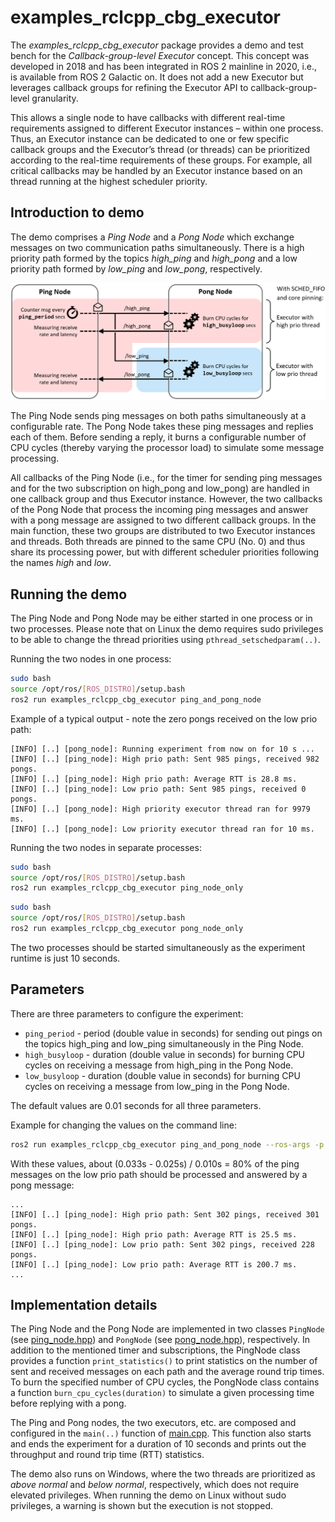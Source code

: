 # examples_rclcpp_cbg_executor

The *examples_rclcpp_cbg_executor* package provides a demo and test bench for the *Callback-group-level Executor* concept. This concept was developed in 2018 and has been integrated in ROS 2 mainline in 2020, i.e., is available from ROS 2 Galactic on. It does not add a new Executor but leverages callback groups for refining the Executor API to callback-group-level granularity.

This allows a single node to have callbacks with different real-time requirements assigned to different Executor instances – within one process. Thus, an Executor instance can be dedicated to one or few specific callback groups and the Executor’s thread (or threads) can be prioritized according to the real-time requirements of these groups. For example, all critical callbacks may be handled by an Executor instance based on an thread running at the highest scheduler priority.

## Introduction to demo

The demo comprises a *Ping Node* and a *Pong Node* which exchange messages on two communication paths simultaneously. There is a high priority path formed by the topics *high_ping* and *high_pong* and a low priority path formed by *low_ping* and *low_pong*, respectively.

![](doc/ping_pong_diagram.png)

The Ping Node sends ping messages on both paths simultaneously at a configurable rate. The Pong Node takes these ping messages and replies each of them. Before sending a reply, it burns a configurable number of CPU cycles (thereby varying the processor load) to simulate some message processing.

All callbacks of the Ping Node (i.e., for the timer for sending ping messages and for the two subscription on high_pong and low_pong) are handled in one callback group and thus Executor instance. However, the two callbacks of the Pong Node that process the incoming ping messages and answer with a pong message are assigned to two different callback groups. In the main function, these two groups are distributed to two Executor instances and threads. Both threads are pinned to the same CPU (No. 0) and thus share its processing power, but with different scheduler priorities following the names *high* and *low*.

## Running the demo

The Ping Node and Pong Node may be either started in one process or in two processes. Please note that on Linux the demo requires sudo privileges to be able to change the thread priorities using `pthread_setschedparam(..)`.

Running the two nodes in one process:

```bash
sudo bash
source /opt/ros/[ROS_DISTRO]/setup.bash
ros2 run examples_rclcpp_cbg_executor ping_and_pong_node
```

Example of a typical output - note the zero pongs received on the low prio path:

```
[INFO] [..] [pong_node]: Running experiment from now on for 10 s ...
[INFO] [..] [ping_node]: High prio path: Sent 985 pings, received 982 pongs.
[INFO] [..] [ping_node]: High prio path: Average RTT is 28.8 ms.
[INFO] [..] [ping_node]: Low prio path: Sent 985 pings, received 0 pongs.
[INFO] [..] [pong_node]: High priority executor thread ran for 9979 ms.
[INFO] [..] [pong_node]: Low priority executor thread ran for 10 ms.
```

Running the two nodes in separate processes:

```bash
sudo bash
source /opt/ros/[ROS_DISTRO]/setup.bash
ros2 run examples_rclcpp_cbg_executor ping_node_only
```

```bash
sudo bash
source /opt/ros/[ROS_DISTRO]/setup.bash
ros2 run examples_rclcpp_cbg_executor pong_node_only
```

The two processes should be started simultaneously as the experiment runtime is just 10 seconds.

## Parameters

There are three parameters to configure the experiment:

* `ping_period` - period (double value in seconds) for sending out pings on the topics high_ping and low_ping simultaneously in the Ping Node.
* `high_busyloop` - duration (double value in seconds) for burning CPU cycles on receiving a message from high_ping in the Pong Node.
* `low_busyloop` - duration (double value in seconds) for burning CPU cycles on receiving a message from low_ping in the Pong Node.

The default values are 0.01 seconds for all three parameters.

Example for changing the values on the command line:

```bash
ros2 run examples_rclcpp_cbg_executor ping_and_pong_node --ros-args -p ping_period:=0.033 -p high_busyloop:=0.025
```

With these values, about (0.033s - 0.025s) / 0.010s = 80% of the ping messages on the low prio path should be processed and answered by a pong message:

```
...
[INFO] [..] [ping_node]: High prio path: Sent 302 pings, received 301 pongs.
[INFO] [..] [ping_node]: High prio path: Average RTT is 25.5 ms.
[INFO] [..] [ping_node]: Low prio path: Sent 302 pings, received 228 pongs.
[INFO] [..] [ping_node]: Low prio path: Average RTT is 200.7 ms.
...
```

## Implementation details

The Ping Node and the Pong Node are implemented in two classes `PingNode` (see [ping_node.hpp](include/examples_rclcpp_cbg_executor/ping_node.hpp)) and `PongNode` (see [pong_node.hpp](include/examples_rclcpp_cbg_executor/pong_node.hpp)), respectively. In addition to the mentioned timer and subscriptions, the PingNode class provides a function `print_statistics()` to print statistics on the number of sent and received messages on each path and the average round trip times. To burn the specified number of CPU cycles, the PongNode class contains a function `burn_cpu_cycles(duration)` to simulate a given processing time before replying with a pong.

The Ping and Pong nodes, the two executors, etc. are composed and configured in the `main(..)` function of [main.cpp](src/main.cpp). This function also starts and ends the experiment for a duration of 10 seconds and prints out the throughput and round trip time (RTT) statistics.

The demo also runs on Windows, where the two threads are prioritized as *above normal* and *below normal*, respectively, which does not require elevated privileges. When running the demo on Linux without sudo privileges, a warning is shown but the execution is not stopped.
